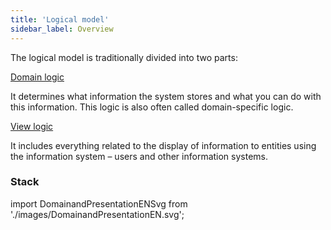 ```yaml
---
title: 'Logical model'
sidebar_label: Overview
---
```


The logical model is traditionally divided into two parts:

[Domain logic](Domain_logic.md)

It determines what information the system stores and what you can do with this information. This logic is also often called domain-specific logic.

[View logic](View_logic.md)

It includes everything related to the display of information to entities using the information system – users and other information systems.

### Stack

import DomainandPresentationENSvg from './images/DomainandPresentationEN.svg';

<DomainandPresentationENSvg />
